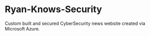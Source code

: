 # Ryan-Knows-Security
Custom built and secured CyberSecurity news website created via Microsoft Azure.
